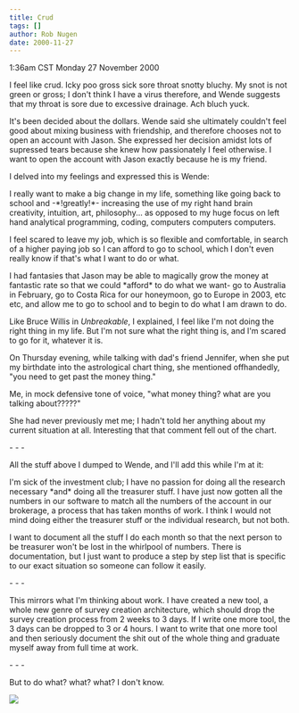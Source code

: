 ```yaml
---
title: Crud
tags: []
author: Rob Nugen
date: 2000-11-27
---
```


<title>Bluchy</title>
<p class=date>1:36am CST Monday 27 November 2000

<p>I feel like crud.  Icky poo gross sick sore throat snotty bluchy.
My snot is not green or gross; I don't think I have a virus therefore,
and Wende suggests that my throat is sore due to excessive drainage.
Ach bluch yuck.

<p>It's been decided about the dollars.  Wende said she ultimately
couldn't feel good about mixing business with friendship, and
therefore chooses not to open an account with Jason.  She expressed
her decision amidst lots of supressed tears because she knew how
passionately I feel otherwise.  I want to open the account with Jason
exactly because he is my friend.

<p>I delved into my feelings and expressed this is Wende:

<p>I really want to make a big change in my life, something like going
back to school and -*!</em>greatly</em>!*- increasing the use of my
right hand brain creativity, intuition, art, philosophy... as opposed
to my huge focus on left hand analytical programming, coding,
computers computers computers.

<p>I feel scared to leave my job, which is so flexible and
comfortable, in search of a higher paying job so I can afford to go to
school, which I don't even really know if that's what I want to do or
what.

<p>I had fantasies that Jason may be able to magically grow the money
at fantastic rate so that we could *afford* to do what we want- go to
Australia in February, go to Costa Rica for our honeymoon, go to
Europe in 2003, etc etc, and allow me to go to school and to begin to
do what I am drawn to do.

<p>Like Bruce Willis in <em>Unbreakable</em>, I explained, I feel like
I'm not doing the right thing in my life.  But I'm not sure what the
right thing is, and I'm scared to go for it, whatever it is.

<p>On Thursday evening, while talking with dad's friend Jennifer, when
she put my birthdate into the astrological chart thing, she mentioned
offhandedly, "you need to get past the money thing."

<p>Me, in mock defensive tone of voice, "what money thing?  what are
you talking about?????"

<p>She had never previously met me; I hadn't told her anything about
my current situation at all.  Interesting that that comment fell out
of the chart.

<p>- - -

<p>All the stuff above I dumped to Wende, and I'll add this while I'm
at it:

<p>I'm sick of the investment club; I have no passion for doing all
the research necessary *and* doing all the treasurer stuff.  I have
just now gotten all the numbers in our software to match all the
numbers of the account in our brokerage, a process that has taken
months of work.  I think I would not mind doing either the treasurer
stuff or the individual research, but not both.

<p>I want to document all the stuff I do each month so that the next
person to be treasurer won't be lost in the whirlpool of numbers.
There is documentation, but I just want to produce a step by step list
that is specific to our exact situation so someone can follow it
easily.

<p>- - -

<p>This mirrors what I'm thinking about work.  I have created a new
tool, a whole new genre of survey creation architecture, which should
drop the survey creation process from 2 weeks to 3 days.  If I write
one more tool, the 3 days can be dropped to 3 or 4 hours.  I want to
write that one more tool and then seriously document the shit out of
the whole thing and graduate myself away from full time at work.

<p>- - -

<p>But to do what?  what?  what?  I don't know.

<p><img src='/images/rob/wL-ROB.gif'>

